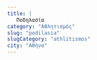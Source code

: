 ```yaml
---
title: |
   Ποδηλασία
category: "Αθλητισμός"
slug: "podilasia"
slugCategory: "athlitismos"
city: "Αθήνα"
---
```


